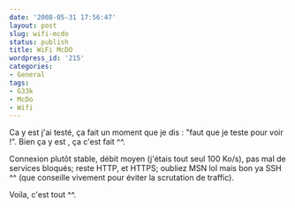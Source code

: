 ```yaml
---
date: '2008-05-31 17:56:47'
layout: post
slug: wifi-mcdo
status: publish
title: WiFi McDO
wordpress_id: '215'
categories:
- General
tags:
- G33k
- McDo
- Wifi
---
```


Ca y est j'ai testé, ça fait un moment que je dis : "faut que je teste pour voir !". Bien ça y est , ça c'est fait ^^.

Connexion plutôt stable, débit moyen (j'étais tout seul 100 Ko/s), pas mal de services bloqués; reste HTTP, et HTTPS; oubliez MSN lol mais bon ya SSH ^^ (que conseille vivement pour éviter la scrutation de traffic).

Voila, c'est tout ^^.
